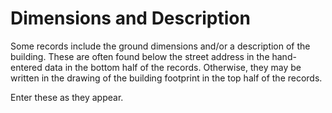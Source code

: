 # Dimensions and Description  

Some records include the ground dimensions and/or a description of the building. These are often found below the street address in the hand-entered data in the bottom half of the records. Otherwise, they may be written in the drawing of the building footprint in the top half of the records.  

Enter these as they appear.

